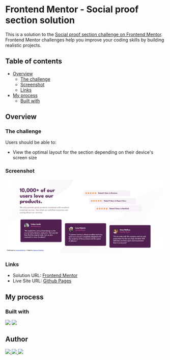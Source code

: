 # Frontend Mentor - Social proof section solution

This is a solution to the [Social proof section challenge on Frontend Mentor](https://www.frontendmentor.io/challenges/social-proof-section-6e0qTv_bA). Frontend Mentor challenges help you improve your coding skills by building realistic projects.

## Table of contents

- [Overview](#overview)
  - [The challenge](#the-challenge)
  - [Screenshot](#screenshot)
  - [Links](#links)
- [My process](#my-process)
  - [Built with](#built-with)

## Overview

### The challenge

Users should be able to:

- View the optimal layout for the section depending on their device's screen size

### Screenshot

![](./desktop.png)

### Links

- Solution URL: [Frontend Mentor](https://www.frontendmentor.io/solutions/social-proof-section-using-flexbox-and-css-grid-ihVH4An5dn)
- Live Site URL: [Github Pages](https://bccpadge.github.io/social-proof-section-main/)

## My process

### Built with

<p align="left">
<img src="https://img.shields.io/badge/HTML5-E34F26?style=for-the-badge&logo=html5&logoColor=white">
<img src="https://img.shields.io/badge/CSS3-1572B6?style=for-the-badge&logo=css3&logoColor=white">
</p>

## Author

<p align="left">
<a href="https://www.frontendmentor.io/profile/bccpadge">
<img src="https://img.shields.io/badge/FrontendMentor-57b1e6?style=for-the-badge&logo=frontendmentor&logoColor=white">
</a>
<a href="https://github.com/bccpadge">
<img src="https://img.shields.io/badge/Github-9757e6?style=for-the-badge&logo=github&logoColor=white">
 </a>
<a href="https://www.linkedin.com/in/rebecca-padgett23">
<img src="https://img.shields.io/badge/Linkedin-004182?style=for-the-badge&logo=linkedin&logoColor=white">
</a>
